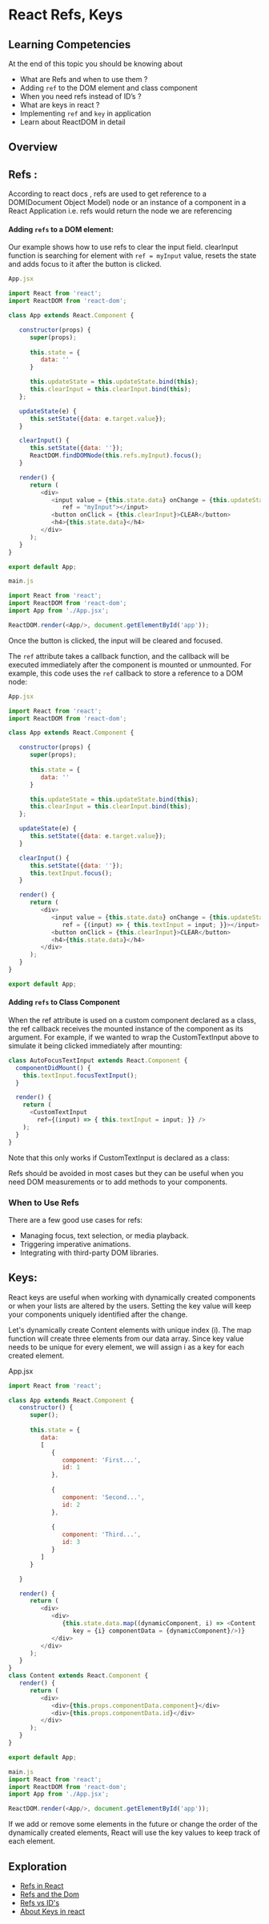 # React Refs, Keys

## Learning Competencies
At the end of this topic you should be knowing about 

- What are Refs and when to use them ?
- Adding `ref` to the DOM element and class component
- When you need refs instead of ID’s ?
- What are keys in react ?
- Implementing `ref` and `key` in application
- Learn about ReactDOM in detail

## Overview

## Refs : 
According to react docs , refs are used to get reference to a DOM(Document Object Model) node or an instance of a component in a React Application i.e. refs would return the node we are referencing

#### Adding `refs` to a DOM element: 

Our example shows how to use refs to clear the input field. clearInput function is searching for element with `ref = myInput` value, resets the state and adds focus to it after the button is clicked.

```js
App.jsx

import React from 'react';
import ReactDOM from 'react-dom';

class App extends React.Component {

   constructor(props) {
      super(props);
        
      this.state = {
         data: ''
      }

      this.updateState = this.updateState.bind(this);
      this.clearInput = this.clearInput.bind(this);
   };

   updateState(e) {
      this.setState({data: e.target.value});
   }

   clearInput() {
      this.setState({data: ''});
      ReactDOM.findDOMNode(this.refs.myInput).focus();
   }

   render() {
      return (
         <div>
            <input value = {this.state.data} onChange = {this.updateState} 
               ref = "myInput"></input>
            <button onClick = {this.clearInput}>CLEAR</button>
            <h4>{this.state.data}</h4>
         </div>
      );
   }
}

export default App;
```

```js
main.js

import React from 'react';
import ReactDOM from 'react-dom';
import App from './App.jsx';

ReactDOM.render(<App/>, document.getElementById('app'));
```

Once the button is clicked, the input will be cleared and focused.

The `ref` attribute takes a callback function, and the callback will be executed immediately after the component is mounted or unmounted.
For example, this code uses the `ref` callback to store a reference to a DOM node:

```js
App.jsx

import React from 'react';
import ReactDOM from 'react-dom';

class App extends React.Component {

   constructor(props) {
      super(props);
        
      this.state = {
         data: ''
      }

      this.updateState = this.updateState.bind(this);
      this.clearInput = this.clearInput.bind(this);
   };

   updateState(e) {
      this.setState({data: e.target.value});
   }

   clearInput() {
      this.setState({data: ''});
      this.textInput.focus();
   }

   render() {
      return (
         <div>
            <input value = {this.state.data} onChange = {this.updateState} 
               ref = {(input) => { this.textInput = input; }}></input>
            <button onClick = {this.clearInput}>CLEAR</button>
            <h4>{this.state.data}</h4>
         </div>
      );
   }
}

export default App;
```

#### Adding `refs` to Class Component

When the ref attribute is used on a custom component declared as a class, the ref callback receives the mounted instance of the component as its argument. 
For example, if we wanted to wrap the CustomTextInput above to simulate it being clicked immediately after mounting:

```js
class AutoFocusTextInput extends React.Component {
  componentDidMount() {
    this.textInput.focusTextInput();
  }

  render() {
    return (
      <CustomTextInput
        ref={(input) => { this.textInput = input; }} />
    );
  }
}
```

Note that this only works if CustomTextInput is declared as a class:

Refs should be avoided in most cases but they can be useful when you need DOM measurements or to add methods to your components.

### When to Use Refs
There are a few good use cases for refs:

- Managing focus, text selection, or media playback.
- Triggering imperative animations.
- Integrating with third-party DOM libraries.

## Keys: 

React keys are useful when working with dynamically created components or when your lists are altered by the users. Setting the key value will keep your components uniquely identified after the change.

Let's dynamically create Content elements with unique index (i). The map function will create three elements from our data array. Since key value needs to be unique for every element, we will assign i as a key for each created element.

App.jsx
```js
import React from 'react';

class App extends React.Component {
   constructor() {
      super();
        
      this.state = {
         data: 
         [
            {
               component: 'First...',
               id: 1
            },
                
            {
               component: 'Second...',
               id: 2
            },
                
            {
               component: 'Third...',
               id: 3
            }
         ]
      }

   }

   render() {
      return (
         <div>
            <div>
               {this.state.data.map((dynamicComponent, i) => <Content 
                  key = {i} componentData = {dynamicComponent}/>)}
            </div>
         </div>
      );
   }
}
class Content extends React.Component {
   render() {
      return (
         <div>
            <div>{this.props.componentData.component}</div>
            <div>{this.props.componentData.id}</div>
         </div>
      );
   }
}

export default App;
```
```js
main.js
import React from 'react';
import ReactDOM from 'react-dom';
import App from './App.jsx';

ReactDOM.render(<App/>, document.getElementById('app'));
```

If we add or remove some elements in the future or change the order of the dynamically created elements, React will use the key values to keep track of each element.

## Exploration
- [Refs in React](https://hackernoon.com/refs-in-react-all-you-need-to-know-fb9c9e2aeb81)
- [Refs and the Dom](https://reactjs.org/docs/refs-and-the-dom.html)
- [Refs vs ID's](https://www.javascriptstuff.com/use-refs-not-ids/)
- [About Keys in react](https://reactjs.org/docs/lists-and-keys.html)
